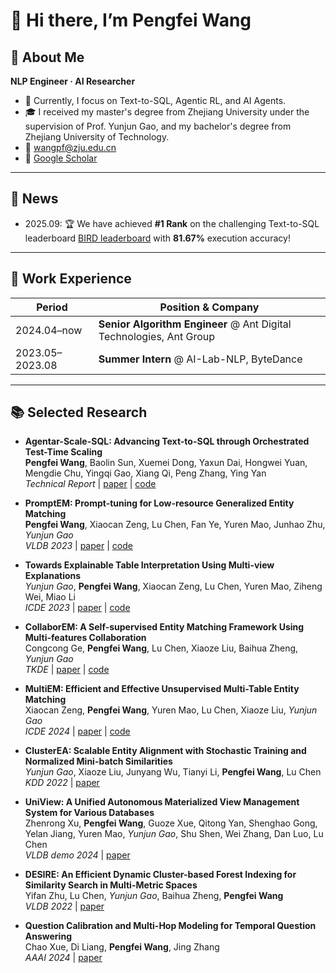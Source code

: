 # 👋 Hi there, I’m Pengfei Wang

## 🚀 About Me

**NLP Engineer · AI Researcher**  
- 🌱 Currently, I focus on Text-to-SQL, Agentic RL, and AI Agents.
- 🎓 I received my master's degree from Zhejiang University under the supervision of Prof. Yunjun Gao, and my bachelor's degree from Zhejiang University of Technology.
- 📧 wangpf@zju.edu.cn  
- 🔗 [Google Scholar](https://scholar.google.com/citations?user=CWbCgfMAAAAJ&hl=zh-TW)
---

## 📰 News

- 2025.09: 🏆 We have achieved **#1 Rank** on the challenging Text-to-SQL leaderboard [BIRD leaderboard](https://bird-bench.github.io/) with **81.67%** execution accuracy!  

---

## 💼 Work Experience

| Period    | Position & Company                               
| --------- | ------------------------------------------------ 
| 2024.04–now  | **Senior Algorithm Engineer** @ Ant Digital Technologies, Ant Group        
| 2023.05–2023.08 | **Summer Intern** @ AI-Lab-NLP, ByteDance              

---

## 📚 Selected Research

- **Agentar-Scale-SQL: Advancing Text-to-SQL through Orchestrated Test-Time Scaling**  
  **Pengfei Wang**, Baolin Sun, Xuemei Dong, Yaxun Dai, Hongwei Yuan, Mengdie Chu, Yingqi Gao, Xiang Qi, Peng Zhang, Ying Yan  
  *Technical Report* | [paper](https://arxiv.org/abs/2509.24403) | [code](https://github.com/antgroup/Agentar-Scale-SQL)  
  
- **PromptEM: Prompt-tuning for Low-resource Generalized Entity Matching**  
  **Pengfei Wang**, Xiaocan Zeng, Lu Chen, Fan Ye, Yuren Mao, Junhao Zhu, *Yunjun Gao*  
  *VLDB 2023* | [paper](https://www.vldb.org/pvldb/vol16/p369-gao.pdf) | [code](https://github.com/ZJU-DAILY/PromptEM)

- **Towards Explainable Table Interpretation Using Multi-view Explanations**  
  *Yunjun Gao*, **Pengfei Wang**, Xiaocan Zeng, Lu Chen, Yuren Mao, Ziheng Wei, Miao Li  
  *ICDE 2023* | [paper](https://doi.org/10.1109/ICDE55515.2023.00094) | [code](https://github.com/ZJU-DAILY/ExplainTI)

- **CollaborEM: A Self-supervised Entity Matching Framework Using Multi-features Collaboration**  
  Congcong Ge, **Pengfei Wang**, Lu Chen, Xiaoze Liu, Baihua Zheng, *Yunjun Gao*  
  *TKDE* | [paper](https://ieeexplore.ieee.org/abstract/document/9647870) | [code](https://github.com/ZJU-DAILY/CollaborEM) 

- **MultiEM: Efficient and Effective Unsupervised Multi-Table Entity Matching**  
  Xiaocan Zeng, **Pengfei Wang**, Yuren Mao, Lu Chen, Xiaoze Liu, *Yunjun Gao*  
  *ICDE 2024* | [paper](https://doi.org/10.1109/ICDE60146.2024.00264) | [code](https://github.com/ZJU-DAILY/MultiEM) 

- **ClusterEA: Scalable Entity Alignment with Stochastic Training and Normalized Mini-batch Similarities**  
  *Yunjun Gao*, Xiaoze Liu, Junyang Wu, Tianyi Li, **Pengfei Wang**, Lu Chen  
  *KDD 2022* | [paper](https://dl.acm.org/doi/10.1145/3534678.3539331)

- **UniView: A Unified Autonomous Materialized View Management System for Various Databases**  
  Zhenrong Xu, **Pengfei Wang**, Guoze Xue, Qitong Yan, Shenghao Gong, Yelan Jiang, Yuren Mao, *Yunjun Gao*, Shu Shen, Wei Zhang, Dan Luo, Lu Chen  
  *VLDB demo 2024* | [paper](https://www.vldb.org/pvldb/vol17/p4353-chen.pdf) 

- **DESIRE: An Efficient Dynamic Cluster-based Forest Indexing for Similarity Search in Multi-Metric Spaces**  
  Yifan Zhu, Lu Chen, *Yunjun Gao*, Baihua Zheng, **Pengfei Wang**  
  *VLDB 2022* | [paper](https://www.vldb.org/pvldb/vol15/p2121-gao.pdf) 

- **Question Calibration and Multi-Hop Modeling for Temporal Question Answering**  
  Chao Xue, Di Liang, **Pengfei Wang**, Jing Zhang  
  *AAAI 2024* | [paper](https://doi.org/10.1609/aaai.v38i17.29903) 

